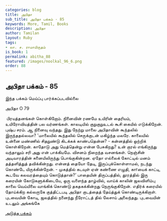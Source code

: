 ```yaml
---
categories: blog
title: அபிதா
sub_title: அபிதா பக்கம் - 85
keywords: More, Tamil, Books
description: அபிதா
author: Tamilan
layout: Ruby
tags:
- லா. ச. ராமாமிருதம்
is_book: 1
permalink: abitha_88
featured: /images/noolkal_96_6.png
order: 88
---
```

## அபிதா பக்கம் - 85

இந்த பக்கம் மெய்ப்பு பார்க்கப்படவில்லை

அபிதா O 79

﻿ பிரயத்தனங்கள் கொள்கிறோம். நினைவின் ரணமே உயிரின் தைரியம், உயிரோவியத்தின் பல வர்ணங்கள். காலடியில் குறுகுறுஉடல் கூசி கையில் எடுக்கிறேன். புஷ்ப சரம். ஆ நினைவு வந்தது. இது நேற்று மாலை அபிதாவின் கூந்தலில் இருந்ததல்லவா? 'மாலையில் கூந்தலில் செருக்குடன் மகிழ்ந்த மலரே. காலையில் உன்னை மண்ணில் சிதறுண்டு கிடக்கக் காண்பதென்ன? _-_ கன்னத்தில் ஒற்றிக் கொள்கிறேன். காதோடு அது மெத்தென்று என்ன பேசுகிறது? உன் குரல் எங்கிருந்து வந்தாலும் சரி அது என் பாக்கியமே. விசனம் நிறைந்த வசனங்கள். நெஞ்சின் அடிவாரத்தின் சுனையிலிருந்து பொங்குகின்றன. ஏதோ எல்லைக் கோட்டில் மனம் தத்தளித்துத் தவிக்கின்றது. என்னத் தையோ தேடி, இருப்புக்கொள்ளாமல், நடந்து கொண்டே யிருக்கின்றேன். - முகத்தில் கடவுள் ஏன் கண்ணை எழுதி, காrயைக் காட்டி, கூடவே கலவரத்தையும் கொடுத்தான்?’ பாதையின் திருப்பத்தில், தூரத்தில் இரு கரையின் கோடுகளுக்கிடையே, ஒரு வளைந்த தாழ்வில், வாய்க் காலின் ஜலவிளிம்பு காலை வெய்யிலை வாங்கிக் கொண்டு தகதகக்கின்றது நெருங்குகிறேன். எதிர்க் கரையில் தோய்க்கிற கல்லருகே குத்திட்டபடி அபிதா குடத்தைத் தேய்த்துக் கொண்டிருக்கிறாள். புடவையின் கோடி, ஜலத்தில் நனைந்து நீரோட்டத் தில் லேசாய் அலைந்தது. புடவையின் உடலும் அங்கங்கே

[அடுத்த பக்கம்](abitha_89)